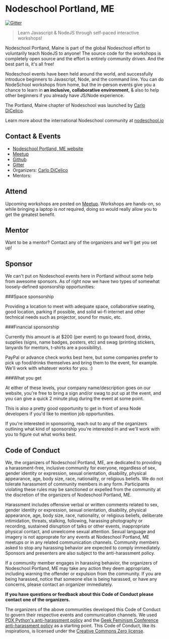 # **Nodeschool Portland, ME**

[![Gitter](https://badges.gitter.im/Join%20Chat.svg)](https://gitter.im/nodeschool/portland-me?utm_source=badge&utm_medium=badge&utm_campaign=pr-badge&utm_content=badge)

>Learn Javascript & NodeJS through self-paced interactive workshops!

Nodeschool Portland, Maine is part of the global Nodeschool effort to voluntarily teach NodeJS to anyone! The source code for the workshops is completely open source and the effort is entirely community driven. And the best part is, it's all free!

Nodeschool events have been held around the world, and successfully introduce beginners to Javascript, Node, and the command line. You can do NodeSchool workshops from home, but the in-person events give you a chance to learn in **an inclusive, collaborative environment**, & also to help other beginners if you already have JS/Node experience.

The Portland, Maine chapter of Nodeschool was launched by [Carlo DiCelico](https://github.com/carlodicelico).

Learn more about the international Nodeschool community at [nodeschool.io](nodeschool.io)

## Contact & Events
* [Nodeschool Portland, ME website](http://nodeschool.io/portland-me)
* [Meetup](http://www.meetup.com/Portland-Maine-Nodeschool)
* [Github](https://github.com/nodeschool/portland-me)
* [Gitter](https://gitter.im/nodeschool/portland-me)
* Organizers: [Carlo DiCelico](https://github.com/carlodicelico)
* Mentors:

## Attend

Upcoming workshops are posted on [Meetup](http://www.meetup.com/Portland-Maine-Nodeschool). Workshops are hands-on, so while bringing a laptop is *not* required, doing so would really allow you to get the greatest benefit.

## Mentor

Want to be a mentor? Contact any of the organizers and we'll get you set up!

## Sponsor

We can't put on Nodeschool events here in Portland without some help from awesome sponsors. As of right now we have two types of somewhat loosely-defined sponsorship opportunities:

###Space sponsorship

Providing a location to meet with adequate space, collaborative seating, good location, parking if possible, and solid wi-fi internet and other technical needs such as projector, sound for music, etc.

###Financial sponsorship

Currently this amount is at $200 (per event) to go toward food, drinks, supplies (signs, name badges, posters, etc) and swag (printing stickers, lanyards for mentors, t-shirts are a possibility).

PayPal or advance check works best here, but some companies prefer to pick up food/drinks themselves and bring them to the event, for example. We'll work with whatever works for you. :)

###What you get

At either of these levels, your company name/description goes on our website, you're free to bring a sign and/or swag to put up at the event, and you can give a quick 2 minute plug during the event at some point.

This is also a pretty good opportunity to get in front of area Node developers if you'd like to mention job opportunities.

If you're interested in sponsoring, reach out to any of the organizers outlining what kind of sponsorship you're interested in and we'll work with you to figure out what works best.

## Code of Conduct

We, the organizers of Nodeschool Portland, ME, are dedicated to providing a
harassment-free, inclusive community for everyone, regardless of sex, gender identity or
expression, sexual orientation, disability, physical appearance, age, body
size, race, nationality, or religious beliefs. We do not tolerate harassment of
community members in any form. Participants violating these rules may be
sanctioned or expelled from the community at the discretion of the organizers
of Nodeschool Portland, ME.

Harassment includes offensive verbal or written comments related to sex, gender
identity or expression, sexual orientation, disability, physical appearance,
age, body size, race, nationality, or religious beliefs, deliberate
intimidation, threats, stalking, following, harassing photography or recording,
sustained disruption of talks or other events, inappropriate physical contact,
and unwelcome sexual attention. Sexual language and imagery is not approprate
for any events at Nodeschool Portland, ME meetups or in any related
communication channels. Community members asked to stop any harassing behavior
are expected to comply immediately. Sponsors and presenters are also subject to
the anti-harassment policy.

If a community member engages in harassing behavior, the organizers of
Nodeschool Portland, ME may take any action they deem appropriate, including
warning the offender or expulsion from the community. If you are being
harassed, notice that someone else is being harassed, or have any concerns,
please contact an organizer immediately.

**If you have questions or feedback about this Code of Conduct please contact
one of the organizers.**

The organizers of the above communities developed this Code of Conduct to
govern their respective events and communication channels. We used [PDX
Python's anti-harassment policy](http://www.meetup.com/pdxpython/pages/Code_of_Conduct/)
and the [Geek Feminism Conference anti-harassment policy](http://geekfeminism.wikia.com/wiki/Conference_anti-harassment/Policy)
as a starting point. This Code of Conduct, like its inspirations, is licensed under
the [Creative Commons Zero license](http://creativecommons.org/publicdomain/zero/1.0/).
